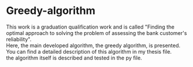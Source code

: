 # Greedy-algorithm
This work is a graduation qualification work and is called "Finding the optimal approach to solving the problem of assessing the bank customer's reliability".  
Here, the main developed algorithm, the greedy algorithm, is presented.  
You can find a detailed description of this algorithm in my thesis file.  
the algorithm itself is described and tested in the py file.  
